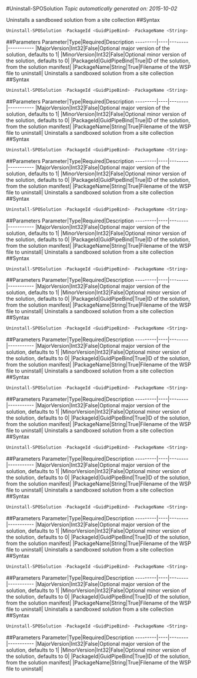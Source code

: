 #Uninstall-SPOSolution
*Topic automatically generated on: 2015-10-02*

Uninstalls a sandboxed solution from a site collection
##Syntax
```powershell
Uninstall-SPOSolution -PackageId <GuidPipeBind> -PackageName <String> [-MajorVersion <Int32>] [-MinorVersion <Int32>]
```


##Parameters
Parameter|Type|Required|Description
---------|----|--------|-----------
|MajorVersion|Int32|False|Optional major version of the solution, defaults to 1|
|MinorVersion|Int32|False|Optional minor version of the solution, defaults to 0|
|PackageId|GuidPipeBind|True|ID of the solution, from the solution manifest|
|PackageName|String|True|Filename of the WSP file to uninstall|
Uninstalls a sandboxed solution from a site collection
##Syntax
```powershell
Uninstall-SPOSolution -PackageId <GuidPipeBind> -PackageName <String> [-MajorVersion <Int32>] [-MinorVersion <Int32>]
```


##Parameters
Parameter|Type|Required|Description
---------|----|--------|-----------
|MajorVersion|Int32|False|Optional major version of the solution, defaults to 1|
|MinorVersion|Int32|False|Optional minor version of the solution, defaults to 0|
|PackageId|GuidPipeBind|True|ID of the solution, from the solution manifest|
|PackageName|String|True|Filename of the WSP file to uninstall|
Uninstalls a sandboxed solution from a site collection
##Syntax
```powershell
Uninstall-SPOSolution -PackageId <GuidPipeBind> -PackageName <String> [-MajorVersion <Int32>] [-MinorVersion <Int32>]
```


##Parameters
Parameter|Type|Required|Description
---------|----|--------|-----------
|MajorVersion|Int32|False|Optional major version of the solution, defaults to 1|
|MinorVersion|Int32|False|Optional minor version of the solution, defaults to 0|
|PackageId|GuidPipeBind|True|ID of the solution, from the solution manifest|
|PackageName|String|True|Filename of the WSP file to uninstall|
Uninstalls a sandboxed solution from a site collection
##Syntax
```powershell
Uninstall-SPOSolution -PackageId <GuidPipeBind> -PackageName <String> [-MajorVersion <Int32>] [-MinorVersion <Int32>]
```


##Parameters
Parameter|Type|Required|Description
---------|----|--------|-----------
|MajorVersion|Int32|False|Optional major version of the solution, defaults to 1|
|MinorVersion|Int32|False|Optional minor version of the solution, defaults to 0|
|PackageId|GuidPipeBind|True|ID of the solution, from the solution manifest|
|PackageName|String|True|Filename of the WSP file to uninstall|
Uninstalls a sandboxed solution from a site collection
##Syntax
```powershell
Uninstall-SPOSolution -PackageId <GuidPipeBind> -PackageName <String> [-MajorVersion <Int32>] [-MinorVersion <Int32>]
```


##Parameters
Parameter|Type|Required|Description
---------|----|--------|-----------
|MajorVersion|Int32|False|Optional major version of the solution, defaults to 1|
|MinorVersion|Int32|False|Optional minor version of the solution, defaults to 0|
|PackageId|GuidPipeBind|True|ID of the solution, from the solution manifest|
|PackageName|String|True|Filename of the WSP file to uninstall|
Uninstalls a sandboxed solution from a site collection
##Syntax
```powershell
Uninstall-SPOSolution -PackageId <GuidPipeBind> -PackageName <String> [-MajorVersion <Int32>] [-MinorVersion <Int32>]
```


##Parameters
Parameter|Type|Required|Description
---------|----|--------|-----------
|MajorVersion|Int32|False|Optional major version of the solution, defaults to 1|
|MinorVersion|Int32|False|Optional minor version of the solution, defaults to 0|
|PackageId|GuidPipeBind|True|ID of the solution, from the solution manifest|
|PackageName|String|True|Filename of the WSP file to uninstall|
Uninstalls a sandboxed solution from a site collection
##Syntax
```powershell
Uninstall-SPOSolution -PackageId <GuidPipeBind> -PackageName <String> [-MajorVersion <Int32>] [-MinorVersion <Int32>]
```


##Parameters
Parameter|Type|Required|Description
---------|----|--------|-----------
|MajorVersion|Int32|False|Optional major version of the solution, defaults to 1|
|MinorVersion|Int32|False|Optional minor version of the solution, defaults to 0|
|PackageId|GuidPipeBind|True|ID of the solution, from the solution manifest|
|PackageName|String|True|Filename of the WSP file to uninstall|
Uninstalls a sandboxed solution from a site collection
##Syntax
```powershell
Uninstall-SPOSolution -PackageId <GuidPipeBind> -PackageName <String> [-MajorVersion <Int32>] [-MinorVersion <Int32>]
```


##Parameters
Parameter|Type|Required|Description
---------|----|--------|-----------
|MajorVersion|Int32|False|Optional major version of the solution, defaults to 1|
|MinorVersion|Int32|False|Optional minor version of the solution, defaults to 0|
|PackageId|GuidPipeBind|True|ID of the solution, from the solution manifest|
|PackageName|String|True|Filename of the WSP file to uninstall|
Uninstalls a sandboxed solution from a site collection
##Syntax
```powershell
Uninstall-SPOSolution -PackageId <GuidPipeBind> -PackageName <String> [-MajorVersion <Int32>] [-MinorVersion <Int32>]
```


##Parameters
Parameter|Type|Required|Description
---------|----|--------|-----------
|MajorVersion|Int32|False|Optional major version of the solution, defaults to 1|
|MinorVersion|Int32|False|Optional minor version of the solution, defaults to 0|
|PackageId|GuidPipeBind|True|ID of the solution, from the solution manifest|
|PackageName|String|True|Filename of the WSP file to uninstall|
Uninstalls a sandboxed solution from a site collection
##Syntax
```powershell
Uninstall-SPOSolution -PackageId <GuidPipeBind> -PackageName <String> [-MajorVersion <Int32>] [-MinorVersion <Int32>]
```


##Parameters
Parameter|Type|Required|Description
---------|----|--------|-----------
|MajorVersion|Int32|False|Optional major version of the solution, defaults to 1|
|MinorVersion|Int32|False|Optional minor version of the solution, defaults to 0|
|PackageId|GuidPipeBind|True|ID of the solution, from the solution manifest|
|PackageName|String|True|Filename of the WSP file to uninstall|
Uninstalls a sandboxed solution from a site collection
##Syntax
```powershell
Uninstall-SPOSolution -PackageId <GuidPipeBind> -PackageName <String> [-MajorVersion <Int32>] [-MinorVersion <Int32>]
```


##Parameters
Parameter|Type|Required|Description
---------|----|--------|-----------
|MajorVersion|Int32|False|Optional major version of the solution, defaults to 1|
|MinorVersion|Int32|False|Optional minor version of the solution, defaults to 0|
|PackageId|GuidPipeBind|True|ID of the solution, from the solution manifest|
|PackageName|String|True|Filename of the WSP file to uninstall|
